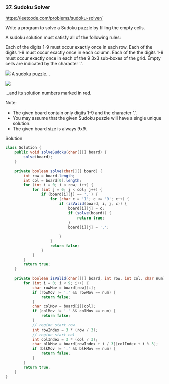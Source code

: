 ### 37. Sudoku Solver

https://leetcode.com/problems/sudoku-solver/

Write a program to solve a Sudoku puzzle by filling the empty cells.

A sudoku solution must satisfy all of the following rules:

Each of the digits 1-9 must occur exactly once in each row.
Each of the digits 1-9 must occur exactly once in each column.
Each of the the digits 1-9 must occur exactly once in each of the 9 3x3 sub-boxes of the grid.
Empty cells are indicated by the character '.'.

![](https://upload.wikimedia.org/wikipedia/commons/thumb/f/ff/Sudoku-by-L2G-20050714.svg/250px-Sudoku-by-L2G-20050714.svg.png)
A sudoku puzzle...


![](https://upload.wikimedia.org/wikipedia/commons/thumb/3/31/Sudoku-by-L2G-20050714_solution.svg/250px-Sudoku-by-L2G-20050714_solution.svg.png)

...and its solution numbers marked in red.


Note:

- The given board contain only digits 1-9 and the character '.'.
- You may assume that the given Sudoku puzzle will have a single unique solution.
- The given board size is always 9x9.

Solution

```java
class Solution {
    public void solveSudoku(char[][] board) {
        solve(board);
    }

    private boolean solve(char[][] board) {
        int row = board.length;
        int col = board[0].length;
        for (int i = 0; i < row; i++) {
            for (int j = 0; j < col; j++) {
                if (board[i][j] == '.') {
                    for (char c = '1'; c <= '9'; c++) {
                        if (isValid(board, i, j, c)) {
                            board[i][j] = c;
                            if (solve(board)) {
                                return true;
                            }
                            board[i][j] = '.';

                        }
                    }
                    return false;
                }
            }
        }
        return true;
    }

    private boolean isValid(char[][] board, int row, int col, char num) {
        for (int i = 0; i < 9; i++) {
            char rowMov = board[row][i];
            if (rowMov != '.' && rowMov == num) {
                return false;
            }
            char colMov = board[i][col];
            if (colMov != '.' && colMov == num) {
                return false;
            }
            // region start row
            int rowIndex = 3 * (row / 3);
            // region start col
            int colIndex = 3 * (col / 3);
            char blkMov = board[rowIndex + i / 3][colIndex + i % 3];
            if (blkMov != '.' && blkMov == num) {
                return false;
            }
        }
        return true;
    }
}
```